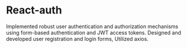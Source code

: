 # React-auth
Implemented robust user authentication and authorization mechanisms using form-based authentication and JWT access tokens. Designed and developed user registration and login forms, Utilized axios.
